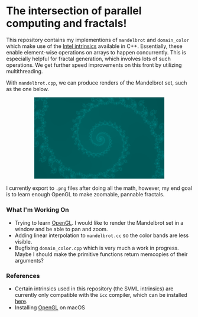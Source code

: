 # The intersection of parallel computing and fractals!

This repository contains my implementions of `mandelbrot` and `domain_color` which make use of the [Intel intrinsics](https://www.intel.com/content/www/us/en/docs/intrinsics-guide/index.html) available in C++. Essentially, these enable element-wise operations on arrays to happen concurrently. This is especially helpful for fractal generation, which involves lots of such operations. We get further speed improvements on this front by utilizing multithreading.

With `mandelbrot.cpp`, we can produce renders of the Mandelbrot set, such as the one below.

<p align="center">
  <img src="images/misiurewicz.png" width="70%" margin=auto>
</p>

I currently export to `.png` files after doing all the math, however, my end goal is to learn enough OpenGL to make zoomable, pannable fractals.

### What I'm Working On

* Trying to learn [OpenGL](https://learnopengl.com/Getting-started/OpenGL). I would like to render the Mandelbrot set in a window and be able to pan and zoom.
* Adding linear interpolation to `mandelbrot.cc` so the color bands are less visible.
* Bugfixing `domain_color.cpp` which is very much a work in progress. Maybe I should make the primitive functions return memcopies of their arguments?

### References

* Certain intrinsics used in this repository (the SVML intrinsics) are currently only compatible with the `icc` compiler, which can be installed [here](https://www.intel.com/content/www/us/en/developer/tools/oneapi/dpc-compiler.html).
* Installing [OpenGL](https://en.wikibooks.org/wiki/OpenGL_Programming/Installation/Mac) on macOS